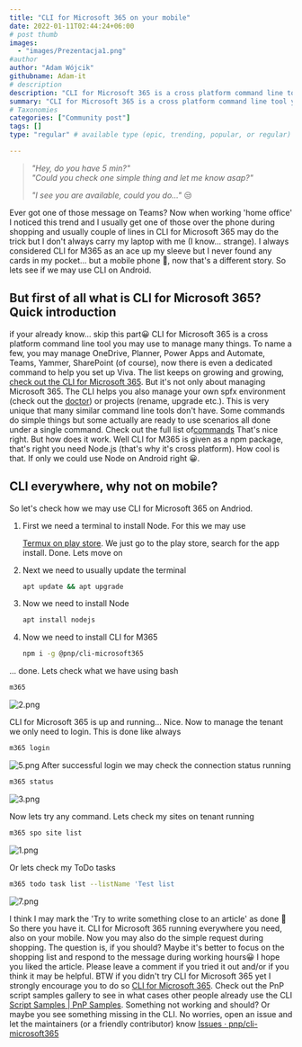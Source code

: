 ```yaml
---
title: "CLI for Microsoft 365 on your mobile"
date: 2022-01-11T02:44:24+06:00
# post thumb
images:
  - "images/Prezentacja1.png"
#author
author: "Adam Wójcik"
githubname: Adam-it
# description
description: "CLI for Microsoft 365 is a cross platform command line tool you may use to manage many things. To name a few, you may manage OneDrive, Planner, Power Apps and Automate, Teams, Yammer, SharePoint (of course), now there is even a dedicated command to help you set up Viva. The list keeps on growing and growing"
summary: "CLI for Microsoft 365 is a cross platform command line tool you may use to manage many things. To name a few, you may manage OneDrive, Planner, Power Apps and Automate, Teams, Yammer, SharePoint (of course), now there is even a dedicated command to help you set up Viva. The list keeps on growing and growing"
# Taxonomies
categories: ["Community post"]
tags: []
type: "regular" # available type (epic, trending, popular, or regular)

---
```

> *"Hey, do you have 5 min?"*\
> *"Could you check one simple thing and let me know asap?"*
>
> *"I see you are available, could you
do..."* 😒

Ever got one of those message on Teams? Now when working 'home office'
I noticed this trend and I usually get one of those over the phone
during shopping and usually couple of lines in CLI for Microsoft 365 may
do the trick but I don't always carry my laptop with me (I know...
strange). I always considered CLI for M365 as an ace up my sleeve but I
never found any cards in my pocket... but a mobile phone
🤩, now that's a different story. So lets see if we may
use CLI on Android.

## But first of all what is CLI for Microsoft 365? Quick introduction

if your already know... skip this part😀
CLI for Microsoft 365 is a cross platform command line tool you may use
to manage many things. To name a few, you may manage OneDrive, Planner,
Power Apps and Automate, Teams, Yammer, SharePoint (of course), now
there is even a dedicated command to help you set up Viva. The list
keeps on growing and growing, [check out the CLI for Microsoft
365](https://pnp.github.io/cli-microsoft365/).
But it's not only about managing Microsoft 365. The CLI helps you also
manage your own spfx environment (check out
the [doctor](https://pnp.github.io/cli-microsoft365/cmd/spfx/spfx-doctor/))
or projects (rename, upgrade etc.). This is very unique that many
similar command line tools don't have.
Some commands do simple things but some actually are ready to use
scenarios all done under a single command. Check out the full list
of[commands](https://pnp.github.io/cli-microsoft365/cmd/login/#usage)
That's nice right. But how does it work. Well CLI for M365 is given as a
npm package, that's right you need Node.js (that's why it's cross
platform). How cool is that. If only we could use Node on Android right
😀.

## CLI everywhere, why not on mobile?

So let's check how we may use CLI for Microsoft 365 on Andriod.

1.  First we need a terminal to install Node. For this we may use
  
    [Termux
    on play
    store](https://play.google.com/store/apps/details?id=com.termux&hl=pl&gl=US).
    We just go to the play store, search for the app install. Done. Lets
    move
    on
2.  Next we need to usually update the
    terminal

    ```bash
    apt update && apt upgrade
    ```

3.  Now we need to install
    Node

    ```bash
    apt install nodejs
    ```

4.  Now we need to install CLI for
    M365

    ```bash
    npm i -g @pnp/cli-microsoft365
    ```

... done.
Lets check what we have using bash

```bash
m365
```

![2.png](images/2.png)

CLI for Microsoft 365 is up and running... Nice.
Now to manage the tenant we only need to login. This is done like
always

```bash
m365 login
```

![5.png](images/5.png)
After successful login we may check the connection status running

```bash
m365 status
```

![3.png](images/3.png)

Now lets try any command. Lets check my sites on tenant running

```bash
m365 spo site list
```

![1.png](images/1.png)

Or lets check my ToDo tasks

```bash
m365 todo task list --listName 'Test list
```

![7.png](images/7.png)

I think I may mark the 'Try to write something close to an article' as
done 🤩
So there you have it. CLI for Microsoft 365 running everywhere you need,
also on your mobile. Now you may also do the simple request during
shopping. The question is, if you should? Maybe it's better to focus on
the shopping list and respond to the message during working
hours😀
I hope you liked the article. Please leave a comment if you tried it out
and/or if you think it may be helpful.
BTW if you didn't try CLI for Microsoft 365 yet I strongly encourage
you to do so [CLI for Microsoft
365](https://pnp.github.io/cli-microsoft365/). Check out the PnP script
samples gallery to see in what cases other people already use the CLI
[Script Samples | PnP Samples](https://pnp.github.io/script-samples/).
Something not working and should? Or maybe you see something missing in
the CLI. No worries, open an issue and let the maintainers (or a
friendly contributor) know
[Issues ·
pnp/cli-microsoft365](https://github.com/pnp/cli-microsoft365/issues)
